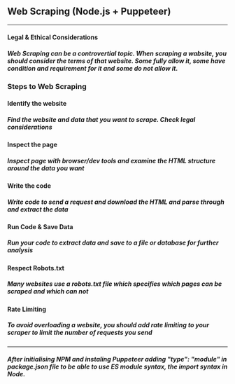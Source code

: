 ## Web Scraping (Node.js + Puppeteer)
___

#### Legal & Ethical Considerations
##### Web Scraping can be a controvertial topic. When scraping a wabsite, you should consider the terms of that website. Some fully allow it, some have condition and requirement for it and some do not allow it.

### Steps to Web Scraping

#### Identify the website
##### Find the website and data that you want to scrape. Check legal considerations

#### Inspect the page
##### Inspect page with browser/dev tools and examine the HTML structure around the data you want

#### Write the code
##### Write code to send a request and download the HTML and parse through and extract the data

#### Run Code & Save Data
##### Run your code to extract data and save to a file or database for further analysis 

#### Respect Robots.txt
##### Many websites use a robots.txt file which specifies which pages can be scraped and which can not

#### Rate Limiting
##### To avoid overloading a website, you should add rate limiting to your scraper to limit the number of requests you send

___
##### After initialising NPM and instaling Puppeteer adding "type": "module" in package.json file to be able to use ES module syntax, the import syntax in Node.